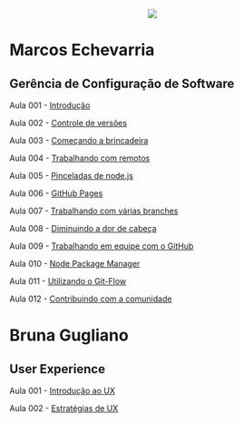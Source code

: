 <p align="center"><img src="https://www.senacrs.com.br/imagens/senac_logo.png"></p>

Marcos Echevarria
===============

## Gerência de Configuração de Software

Aula 001 - [Introdução](https://docs.google.com/presentation/d/1TKlxBIbCcONGALe1pOmOoqMhwrV3_EO-YuyHdGl0Qls/edit?usp=sharing)

Aula 002 - [Controle de versões](https://docs.google.com/presentation/d/1VLYD22YrTMvCXU1-DhMIc4LeDsqpgrkq4mw1TGdbDiA/edit?usp=sharing)

Aula 003 - [Começando a brincadeira](https://docs.google.com/presentation/d/14waWZiGUv6r5cMgjjXxmDBY2zPObGPzPrX-qys7M4M0/edit?usp=sharing)

Aula 004 - [Trabalhando com remotos](https://docs.google.com/presentation/d/1WvefcjakPqQShfWZUyJw2GDRPCOSOjLMrXIYDnDvXmw/edit?usp=sharing)

Aula 005 - [Pinceladas de node.js](https://docs.google.com/presentation/d/1kME5miGY1vJmm5hgin7TC2mNvVCUNT1IGxU-DzUeS9o/edit?usp=sharing)

Aula 006 - [GitHub Pages](https://docs.google.com/presentation/d/1zgIHzg2SCITrxpp2ceV4hTfCTtK2x6XMyafWYcWcqK0/edit?usp=sharing)

Aula 007 - [Trabalhando com várias branches](https://docs.google.com/presentation/d/1fbG2yBRsSrVnKOs4-f1xYXGmvKGGAJ6AsSZCvsDH6_M/edit?usp=sharing)

Aula 008 - [Diminuindo a dor de cabeça](https://docs.google.com/presentation/d/1o9rhAYGrAu4RyQXmW47WqacstRW8a5oaVwgQqMH9AlI/edit?usp=sharing)

Aula 009 - [Trabalhando em equipe com o GitHub](https://docs.google.com/presentation/d/1JKRuROpGLErdtNUHNfgpitRInZNSiNHATdisjbwSM9o/edit?usp=sharing)

Aula 010 - [Node Package Manager](https://docs.google.com/presentation/d/11GBK7-qDGSPSoSDO8B-tWyp_2yewtSy4WEvMR1IKsVg/edit?usp=sharing)

Aula 011 - [Utilizando o Git-Flow](https://docs.google.com/presentation/d/1GiZZtE-nlHsoZL9C9vZV2aIdVw_FM77e44JbgRNyF-A/edit?usp=sharing)

Aula 012 - [Contribuindo com a comunidade](https://docs.google.com/presentation/d/1f7tBcIHYT3vPJATEooFSYbV45wLE4Y8gPOVHvwr8b9c/edit?usp=sharing)


Bruna Gugliano
===============

## User Experience

Aula 001 - [Introdução ao UX](https://docs.google.com/presentation/d/1uNRzjilAQwzfec7e5L4C2Z_GPKMlE6XzFVcJuUdIQMI/edit?usp=sharing)

Aula 002 - [Estratégias de UX](https://docs.google.com/presentation/d/1IJKeKqJ5ogCcbTRcSG22rku6DYG3J-4O0EX8f7FaXqI/edit?usp=sharing)
